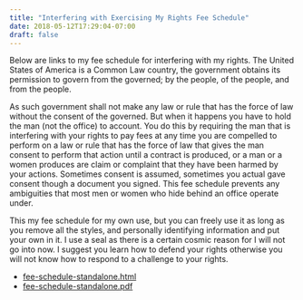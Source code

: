 ```yaml
---
title: "Interfering with Exercising My Rights Fee Schedule"
date: 2018-05-12T17:29:04-07:00
draft: false
---
```

Below are links to my fee schedule for interfering with my rights. The United States of America is a Common Law country, the government obtains its permission to govern from the governed; by the people, of the people, and from the people.

As such government shall not make any law or rule that has the force of law without the consent of the governed. But when it happens you have to hold the man (not the office) to account. You do this by requiring the man that is interfering with your rights to pay fees at any time you are compelled to perform on a law or rule that has the force of law that gives the man consent to perform that action until a contract is produced, or a man or a women produces are claim or complaint that they have been harmed by your actions. Sometimes consent is assumed, sometimes you actual gave consent though a document you signed. This fee schedule prevents any ambiguities that most men or women who hide behind an office operate under.

This my fee schedule for my own use, but you can freely use it as long as you remove all the styles, and personally identifying information and put your own in it. I use a seal as there is a certain cosmic reason for I will not go into now. I suggest you learn how to defend your rights otherwise you will not know how to respond to a challenge to your rights.

- [fee-schedule-standalone.html](../files/fee-schedule-standalone)
- [fee-schedule-standalone.pdf](../files/fee-schedule-standalone.pdf)
